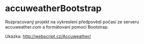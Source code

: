 # accuweatherBootstrap
Rozpracovaný projekt na vykreslení předpovědi počasí ze serveru accuweather.com a formátovaní pomocí Bootstrap.

Ukázka:
http://webscript.cz/Accuweather/
